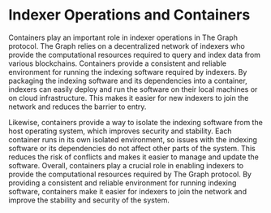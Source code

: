 # Indexer Operations and Containers

Containers play an important role in indexer operations in The Graph protocol. The Graph relies on a decentralized network of indexers who provide the computational resources required to query and index data from various blockchains. Containers provide a consistent and reliable environment for running the indexing software required by indexers. By packaging the indexing software and its dependencies into a container, indexers can easily deploy and run the software on their local machines or on cloud infrastructure. This makes it easier for new indexers to join the network and reduces the barrier to entry.

Likewise, containers provide a way to isolate the indexing software from the host operating system, which improves security and stability. Each container runs in its own isolated environment, so issues with the indexing software or its dependencies do not affect other parts of the system. This reduces the risk of conflicts and makes it easier to manage and update the software. Overall, containers play a crucial role in enabling indexers to provide the computational resources required by The Graph protocol. By providing a consistent and reliable environment for running indexing software, containers make it easier for indexers to join the network and improve the stability and security of the system.
